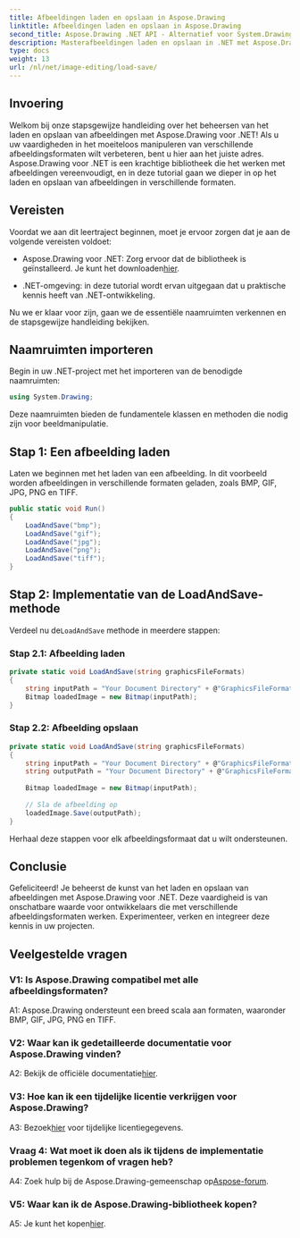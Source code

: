 ```yaml
---
title: Afbeeldingen laden en opslaan in Aspose.Drawing
linktitle: Afbeeldingen laden en opslaan in Aspose.Drawing
second_title: Aspose.Drawing .NET API - Alternatief voor System.Drawing.Common
description: Masterafbeeldingen laden en opslaan in .NET met Aspose.Drawing. Ontdek moeiteloos BMP-, GIF-, JPG-, PNG- en TIFF-formaten.
type: docs
weight: 13
url: /nl/net/image-editing/load-save/
---
```

## Invoering

Welkom bij onze stapsgewijze handleiding over het beheersen van het laden en opslaan van afbeeldingen met Aspose.Drawing voor .NET! Als u uw vaardigheden in het moeiteloos manipuleren van verschillende afbeeldingsformaten wilt verbeteren, bent u hier aan het juiste adres. Aspose.Drawing voor .NET is een krachtige bibliotheek die het werken met afbeeldingen vereenvoudigt, en in deze tutorial gaan we dieper in op het laden en opslaan van afbeeldingen in verschillende formaten.

## Vereisten

Voordat we aan dit leertraject beginnen, moet je ervoor zorgen dat je aan de volgende vereisten voldoet:

-  Aspose.Drawing voor .NET: Zorg ervoor dat de bibliotheek is geïnstalleerd. Je kunt het downloaden[hier](https://releases.aspose.com/drawing/net/).

- .NET-omgeving: in deze tutorial wordt ervan uitgegaan dat u praktische kennis heeft van .NET-ontwikkeling.

Nu we er klaar voor zijn, gaan we de essentiële naamruimten verkennen en de stapsgewijze handleiding bekijken.

## Naamruimten importeren

Begin in uw .NET-project met het importeren van de benodigde naamruimten:

```csharp
using System.Drawing;
```

Deze naamruimten bieden de fundamentele klassen en methoden die nodig zijn voor beeldmanipulatie.

## Stap 1: Een afbeelding laden

Laten we beginnen met het laden van een afbeelding. In dit voorbeeld worden afbeeldingen in verschillende formaten geladen, zoals BMP, GIF, JPG, PNG en TIFF.

```csharp
public static void Run()
{
    LoadAndSave("bmp");
    LoadAndSave("gif");
    LoadAndSave("jpg");
    LoadAndSave("png");
    LoadAndSave("tiff");
}
```

## Stap 2: Implementatie van de LoadAndSave-methode

 Verdeel nu de`LoadAndSave` methode in meerdere stappen:

### Stap 2.1: Afbeelding laden

```csharp
private static void LoadAndSave(string graphicsFileFormats)
{
    string inputPath = "Your Document Directory" + @"GraphicsFileFormats\image." + graphicsFileFormats;
    Bitmap loadedImage = new Bitmap(inputPath);
}
```

### Stap 2.2: Afbeelding opslaan

```csharp
private static void LoadAndSave(string graphicsFileFormats)
{
    string inputPath = "Your Document Directory" + @"GraphicsFileFormats\image." + graphicsFileFormats;
    string outputPath = "Your Document Directory" + @"GraphicsFileFormats\image_out." + graphicsFileFormats;
    
    Bitmap loadedImage = new Bitmap(inputPath);
    
    // Sla de afbeelding op
    loadedImage.Save(outputPath);
}
```

Herhaal deze stappen voor elk afbeeldingsformaat dat u wilt ondersteunen.

## Conclusie

Gefeliciteerd! Je beheerst de kunst van het laden en opslaan van afbeeldingen met Aspose.Drawing voor .NET. Deze vaardigheid is van onschatbare waarde voor ontwikkelaars die met verschillende afbeeldingsformaten werken. Experimenteer, verken en integreer deze kennis in uw projecten.

## Veelgestelde vragen

### V1: Is Aspose.Drawing compatibel met alle afbeeldingsformaten?

A1: Aspose.Drawing ondersteunt een breed scala aan formaten, waaronder BMP, GIF, JPG, PNG en TIFF.

### V2: Waar kan ik gedetailleerde documentatie voor Aspose.Drawing vinden?

A2: Bekijk de officiële documentatie[hier](https://reference.aspose.com/drawing/net/).

### V3: Hoe kan ik een tijdelijke licentie verkrijgen voor Aspose.Drawing?

 A3: Bezoek[hier](https://purchase.aspose.com/temporary-license/) voor tijdelijke licentiegegevens.

### Vraag 4: Wat moet ik doen als ik tijdens de implementatie problemen tegenkom of vragen heb?

 A4: Zoek hulp bij de Aspose.Drawing-gemeenschap op[Aspose-forum](https://forum.aspose.com/c/diagram/17).

### V5: Waar kan ik de Aspose.Drawing-bibliotheek kopen?

 A5: Je kunt het kopen[hier](https://purchase.aspose.com/buy).